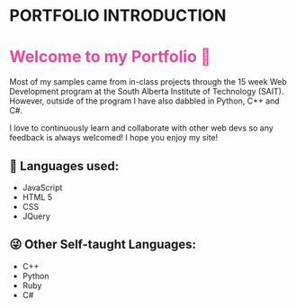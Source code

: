 # PORTFOLIO INTRODUCTION
<h1 style='color:#EC4A94'> Welcome to my Portfolio 💖 </h1>
<p> Most of my samples came from in-class projects through the 15 week Web Development program at the South
  Alberta Institute of Technology (SAIT). However, outside of the program I have also dabbled in Python,
  C++ and C#.</p>
<p>I love to continuously learn and collaborate with other web devs so any feedback is always welcomed! I hope you enjoy my
site!</p>

<h2> 🐹 Languages used: </h2>
<ul>
  <li> JavaScript </li>
  <li> HTML 5 </li>
  <li> CSS </li>
  <li>JQuery</li>
</ul>

<h2>😜 Other Self-taught Languages: </h2>
<ul>
  <li> C++ </li>
  <li> Python</li>
  <li> Ruby</li>
  <li> C#</li>
</ul>



